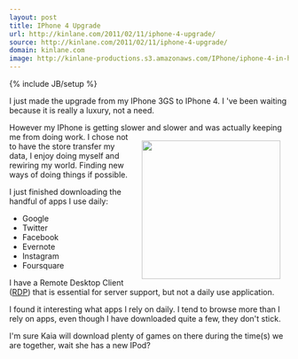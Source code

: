 ```yaml
---
layout: post
title: IPhone 4 Upgrade
url: http://kinlane.com/2011/02/11/iphone-4-upgrade/
source: http://kinlane.com/2011/02/11/iphone-4-upgrade/
domain: kinlane.com
image: http://kinlane-productions.s3.amazonaws.com/IPhone/iphone-4-in-hand.jpg
---
```

{% include JB/setup %}<p>I just made the upgrade from my IPhone 3GS to IPhone 4. I 've been waiting because it is really a luxury, not a need.<p></p>
However my IPhone is getting slower and slower and was actually keeping me from doing work.
<img style="padding: 15px;" src="http://kinlane-productions.s3.amazonaws.com/IPhone/iphone-4-in-hand.jpg" alt="" width="250" align="right" />
I chose not to have the store transfer my data, I enjoy doing myself and rewiring my world. Finding new ways of doing things if possible.<p></p>
I just finished downloading the handful of apps I use daily:
<ul class="mainlist">
	<li>Google</li>
	<li>Twitter</li>
	<li>Facebook</li>
	<li>Evernote</li>
	<li>Instagram</li>
	<li>Foursquare</li>
</ul>
I have a Remote Desktop Client (<a class="zem_slink" title="Remote Desktop Protocol" rel="wikipedia" href="http://en.wikipedia.org/wiki/Remote_Desktop_Protocol">RDP</a>) that is essential for server support, but not a daily use application.<p></p>
I found it interesting what apps I rely on daily. I tend to browse more than I rely on apps, even though I have downloaded quite a few, they don't stick.<p></p>
I'm sure Kaia will download plenty of games on there during the time(s) we are together, wait she has a new IPod?
</p>
